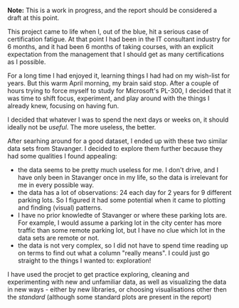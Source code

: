 **Note:** This is a work in progress, and the report should be considered a draft at this point. 

This project came to life when I, out of the blue, hit a serious case of certification fatigue. At that point I had been in the IT consultant industry for 6 months, and it had been 6 months of taking courses, with an explicit expectation from the management that I should get as many certifications as I possible. 

For a long time I had enjoyed it, learning things I had had on my wish-list for years. But this warm April morning, my brain said stop. After a couple of hours trying to force myself to study for Microsoft's PL-300,  I decided that it was time to shift focus, experiment, and play around with the things I already knew, focusing on having fun.

I decided that whatever I was to spend the next days or weeks on, it should ideally not be *useful*. The more useless, the better. 

After searhing around for a good dataset, I ended up with these two similar data sets from Stavanger. I decided to explore them further because they had some qualities I found appealing: 
- the data seems to be pretty much useless for me. I don't drive, and I have only been in Stavanger once in my life, so the data is irrelevant for me in every possible way. 
- the data has a lot of observations: 24 each day for 2 years for 9 different parking lots. So I figured it had some potential when it came to plotting and finding (visual) patterns.
- I have no prior knowledte of Stavanger or where these parking lots are. For example, I would assume a parking lot in the city center has more traffic than some remote parking lot, but I have no clue which lot in the data sets are remote or not.
- the data is not very complex, so I did not have to spend time reading up on terms to find out what a column "really means". I could just go straight to the things I wanted to: exploration! 

I have used the procjet to get practice exploring, cleaning and experimenting with new and unfamiliar data, as well as visualizing the data in new ways - either by new libraries, or choosing visualisations other then the *standard* (although some standard plots are present in the report)